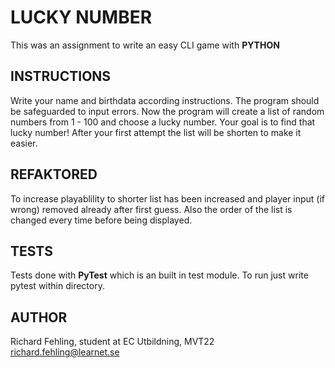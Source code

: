 # LUCKY NUMBER
This was an assignment to write an easy CLI game with **PYTHON**

## INSTRUCTIONS
Write your name and birthdata according instructions. The program should be safeguarded to
input errors.
Now the program will create a list of random numbers  from 1 - 100 and choose a lucky number.
Your goal is to find that lucky number!
After your first attempt the list will be shorten to make it easier.

## REFAKTORED
To increase playablility to shorter list has been increased and player input (if wrong)
removed already after first guess.
Also the order of the list is changed every time before being displayed.

## TESTS
Tests done with **PyTest** which is an built in test module. To run just write pytest within
directory.

## AUTHOR
Richard Fehling, student at EC Utbildning, MVT22<br/>
richard.fehling@learnet.se

